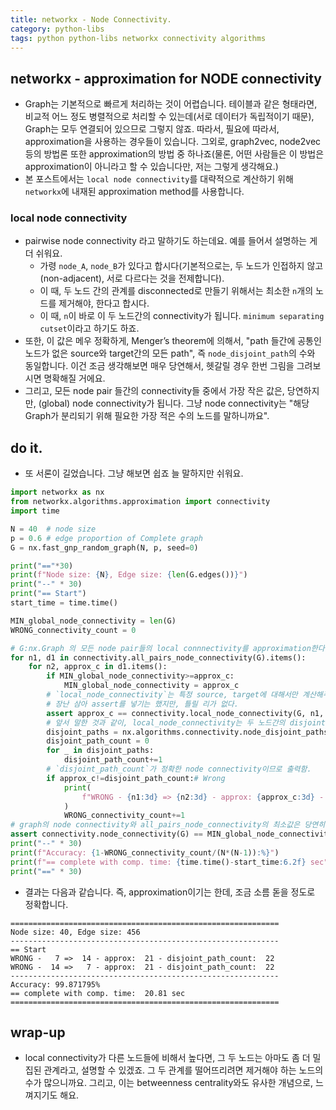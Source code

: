```yaml
---
title: networkx - Node Connectivity.
category: python-libs
tags: python python-libs networkx connectivity algorithms
---
```


## networkx - approximation for NODE connectivity

- Graph는 기본적으로 빠르게 처리하는 것이 어렵습니다. 테이블과 같은 형태라면, 비교적 어느 정도 병렬적으로 처리할 수 있는데(서로 데이터가 독립적이기 때문), Graph는 모두 연결되어 있으므로 그렇지 않죠. 따라서, 필요에 따라서, approximation을 사용하는 경우들이 있습니다. 그외로, graph2vec, node2vec 등의 방법론 또한 approximation의 방법 중 하나죠(물론, 어떤 사람들은 이 방법은 approximation이 아니라고 할 수 있습니다만, 저는 그렇게 생각해요.)
- 본 포스트에서는 `local node connectivity`를 대략적으로 계산하기 위해 `networkx`에 내재된 approximation method를 사용합니다. 

### local node connectivity

- pairwise node connectivity 라고 말하기도 하는데요. 예를 들어서 설명하는 게 더 쉬워요. 
    - 가령 `node_A`, `node_B`가 있다고 합시다(기본적으로는, 두 노드가 인접하지 않고(non-adjacent), 서로 다르다는 것을 전제합니다). 
    - 이 때, 두 노드 간의 관계를 disconnected로 만들기 위해서는 최소한 `n`개의 노드를 제거해야, 한다고 합시다.
    - 이 때, `n`이 바로 이 두 노드간의 connectivity가 됩니다. `minimum separating cutset`이라고 하기도 하죠. 
- 또한, 이 값은 메우 정확하게, Menger’s theorem에 의해서, "path 들간에 공통인 노드가 없은 source와 target간의 모든 path", 즉 `node_disjoint_path`의 수와 동일합니다. 이건 조금 생각해보면 매우 당연해서, 헷갈릴 경우 한번 그림을 그려보시면 명확해질 거에요. 
- 그리고, 모든 node pair 들간의 connectivity들 중에서 가장 작은 값은, 당연하지만, (global) node connectivity가 됩니다. 그냥 node connectivity는 "해당 Graph가 분리되기 위해 필요한 가장 적은 수의 노드를 말하니까요".

## do it. 

- 또 서론이 길었습니다. 그냥 해보면 쉽죠 늘 말하지만 쉬워요. 

```python
import networkx as nx
from networkx.algorithms.approximation import connectivity
import time

N = 40  # node size
p = 0.6 # edge proportion of Complete graph
G = nx.fast_gnp_random_graph(N, p, seed=0)

print("=="*30)
print(f"Node size: {N}, Edge size: {len(G.edges())}")
print("--" * 30)
print("== Start")
start_time = time.time()

MIN_global_node_connectivity = len(G)
WRONG_connectivity_count = 0

# G:nx.Graph 의 모든 node pair들의 local connnectivity를 approximation한다.
for n1, d1 in connectivity.all_pairs_node_connectivity(G).items():
    for n2, approx_c in d1.items():
        if MIN_global_node_connectivity>=approx_c:
            MIN_global_node_connectivity = approx_c
        # `local_node_connectivity`는 특정 source, target에 대해서만 계산해주는 함수
        # 장난 삼아 assert를 넣기는 했지만, 틀릴 리가 없다.
        assert approx_c == connectivity.local_node_connectivity(G, n1, n2)
        # 앞서 말한 것과 같이, local_node_connectivity는 두 노드간의 disjoint_path의 수와 동일해야 한다.
        disjoint_paths = nx.algorithms.connectivity.node_disjoint_paths(G, n1, n2)
        disjoint_path_count = 0
        for _ in disjoint_paths:
            disjoint_path_count+=1
        # `disjoint_path_count`가 정확한 node connectivity이므로 출력함.
        if approx_c!=disjoint_path_count:# Wrong
            print(
                f"WRONG - {n1:3d} => {n2:3d} - approx: {approx_c:3d} - disjoint_path_count: {disjoint_path_count:3d}"
            )
            WRONG_connectivity_count+=1
# graph의 node connectivity와 all_pairs_node_connectivity의 최소값은 당연히 같아야 함.
assert connectivity.node_connectivity(G) == MIN_global_node_connectivity
print("--" * 30)
print(f"Accuracy: {1-WRONG_connectivity_count/(N*(N-1)):%}")
print(f"== complete with comp. time: {time.time()-start_time:6.2f} sec")
print("==" * 30)

```

- 결과는 다음과 같습니다. 즉, approximation이기는 한데, 조금 소름 돋을 정도로 정확합니다. 

```
============================================================
Node size: 40, Edge size: 456
------------------------------------------------------------
== Start
WRONG -   7 =>  14 - approx:  21 - disjoint_path_count:  22
WRONG -  14 =>   7 - approx:  21 - disjoint_path_count:  22
------------------------------------------------------------
Accuracy: 99.871795%
== complete with comp. time:  20.81 sec
============================================================
```


## wrap-up

- local connectivity가 다른 노드들에 비해서 높다면, 그 두 노드는 아마도 좀 더 밀집된 관계라고, 설명할 수 있겠죠. 그 두 관계를 떨어뜨리려면 제거해야 하는 노드의 수가 많으니까요. 그리고, 이는 betweenness centrality와도 유사한 개념으로, 느껴지기도 해요. 